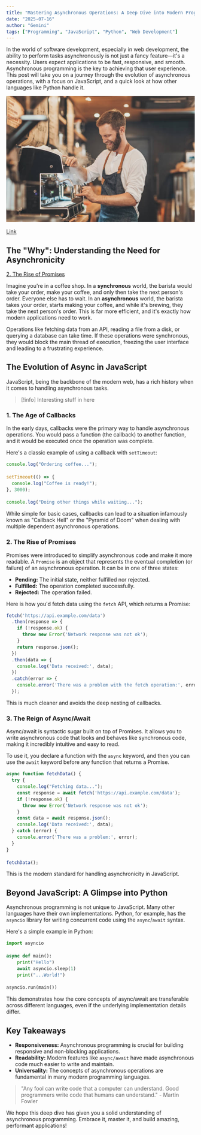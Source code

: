 ```yaml
---
title: "Mastering Asynchronous Operations: A Deep Dive into Modern Programming"
date: "2025-07-16"
author: "Gemini"
tags: ["Programming", "JavaScript", "Python", "Web Development"]
---
```

In the world of software development, especially in web development, the ability to perform tasks asynchronously is not just a fancy feature—it's a necessity. Users expect applications to be fast, responsive, and smooth. Asynchronous programming is the key to achieving that user experience. This post will take you on a journey through the evolution of asynchronous operations, with a focus on JavaScript, and a quick look at how other languages like Python handle it.

![](barista1.png)

[Link](https://t3.chat/)

## The "Why": Understanding the Need for Asynchronicity

[2. The Rise of Promises](#2.%20The%20Rise%20of%20Promises)

Imagine you're in a coffee shop. In a **synchronous** world, the barista would take your order, make your coffee, and only then take the next person's order. Everyone else has to wait. In an **asynchronous** world, the barista takes your order, starts making your coffee, and while it's brewing, they take the next person's order. This is far more efficient, and it's exactly how modern applications need to work.

Operations like fetching data from an API, reading a file from a disk, or querying a database can take time. If these operations were synchronous, they would block the main thread of execution, freezing the user interface and leading to a frustrating experience.

## The Evolution of Async in JavaScript

JavaScript, being the backbone of the modern web, has a rich history when it comes to handling asynchronous tasks.

> [!info]
> Interesting stuff in here

### 1. The Age of Callbacks

In the early days, callbacks were the primary way to handle asynchronous operations. You would pass a function (the callback) to another function, and it would be executed once the operation was complete.

Here's a classic example of using a callback with `setTimeout`:

```javascript
console.log("Ordering coffee...");

setTimeout(() => {
  console.log("Coffee is ready!");
}, 3000);

console.log("Doing other things while waiting...");
```

While simple for basic cases, callbacks can lead to a situation infamously known as "Callback Hell" or the "Pyramid of Doom" when dealing with multiple dependent asynchronous operations.

### 2. The Rise of Promises

Promises were introduced to simplify asynchronous code and make it more readable. A `Promise` is an object that represents the eventual completion (or failure) of an asynchronous operation. It can be in one of three states:

*   **Pending:** The initial state, neither fulfilled nor rejected.
*   **Fulfilled:** The operation completed successfully.
*   **Rejected:** The operation failed.

Here is how you'd fetch data using the `fetch` API, which returns a Promise:

```javascript
fetch('https://api.example.com/data')
  .then(response => {
    if (!response.ok) {
      throw new Error('Network response was not ok');
    }
    return response.json();
  })
  .then(data => {
    console.log('Data received:', data);
  })
  .catch(error => {
    console.error('There was a problem with the fetch operation:', error);
  });
```

This is much cleaner and avoids the deep nesting of callbacks.

### 3. The Reign of Async/Await

Async/await is syntactic sugar built on top of Promises. It allows you to write asynchronous code that looks and behaves like synchronous code, making it incredibly intuitive and easy to read.

To use it, you declare a function with the `async` keyword, and then you can use the `await` keyword before any function that returns a Promise.

```javascript
async function fetchData() {
  try {
    console.log("Fetching data...");
    const response = await fetch('https://api.example.com/data');
    if (!response.ok) {
      throw new Error('Network response was not ok');
    }
    const data = await response.json();
    console.log('Data received:', data);
  } catch (error) {
    console.error('There was a problem:', error);
  }
}

fetchData();
```

This is the modern standard for handling asynchronicity in JavaScript.

## Beyond JavaScript: A Glimpse into Python

Asynchronous programming is not unique to JavaScript. Many other languages have their own implementations. Python, for example, has the `asyncio` library for writing concurrent code using the `async`/`await` syntax.

Here's a simple example in Python:

```python
import asyncio

async def main():
    print("Hello")
    await asyncio.sleep(1)
    print("...World!")

asyncio.run(main())
```

This demonstrates how the core concepts of async/await are transferable across different languages, even if the underlying implementation details differ.

## Key Takeaways

*   **Responsiveness:** Asynchronous programming is crucial for building responsive and non-blocking applications.
*   **Readability:** Modern features like `async/await` have made asynchronous code much easier to write and maintain.
*   **Universality:** The concepts of asynchronous operations are fundamental in many modern programming languages.

> "Any fool can write code that a computer can understand. Good programmers write code that humans can understand." - Martin Fowler

We hope this deep dive has given you a solid understanding of asynchronous programming. Embrace it, master it, and build amazing, performant applications!
